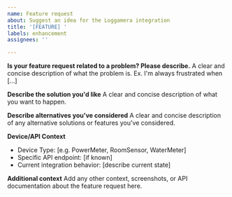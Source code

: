 ```yaml
---
name: Feature request
about: Suggest an idea for the Loggamera integration
title: '[FEATURE] '
labels: enhancement
assignees: ''

---
```


**Is your feature request related to a problem? Please describe.**
A clear and concise description of what the problem is. Ex. I'm always frustrated when [...]

**Describe the solution you'd like**
A clear and concise description of what you want to happen.

**Describe alternatives you've considered**
A clear and concise description of any alternative solutions or features you've considered.

**Device/API Context**
- Device Type: [e.g. PowerMeter, RoomSensor, WaterMeter]
- Specific API endpoint: [if known]
- Current integration behavior: [describe current state]

**Additional context**
Add any other context, screenshots, or API documentation about the feature request here.